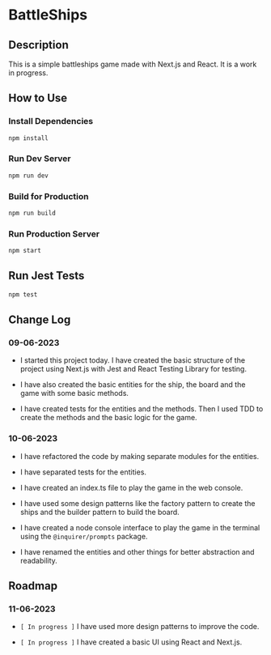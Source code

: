 # BattleShips

## Description
This is a simple battleships game made with Next.js and React. It is a work in progress.

## How to Use

### Install Dependencies

```bash
npm install
```

### Run Dev Server

```bash
npm run dev
```

### Build for Production

```bash
npm run build
```

### Run Production Server

```bash
npm start
```

## Run Jest Tests

```bash
npm test
```

## Change Log

### 09-06-2023

- I started this project today. I have created the basic structure of the project using Next.js with Jest and React Testing Library for testing.

- I have also created the basic entities for the ship, the board and the game with some basic methods.

- I have created tests for the entities and the methods. Then I used TDD to create the methods and the basic logic for the game.

### 10-06-2023

- I have refactored the code by making separate modules for the entities.

- I have separated tests for the entities.

- I have created an index.ts file to play the game in the web console.

- I have used some design patterns like the factory pattern to create the ships and the builder pattern to build the board.

- I have created a node console interface to play the game in the terminal using the `@inquirer/prompts` package.

- I have renamed the entities and other things for better abstraction and readability. 


## Roadmap 

### 11-06-2023

- `[ In progress ]` I have used more design patterns to improve the code.

- `[ In progress ]` I have created a basic UI using React and Next.js.